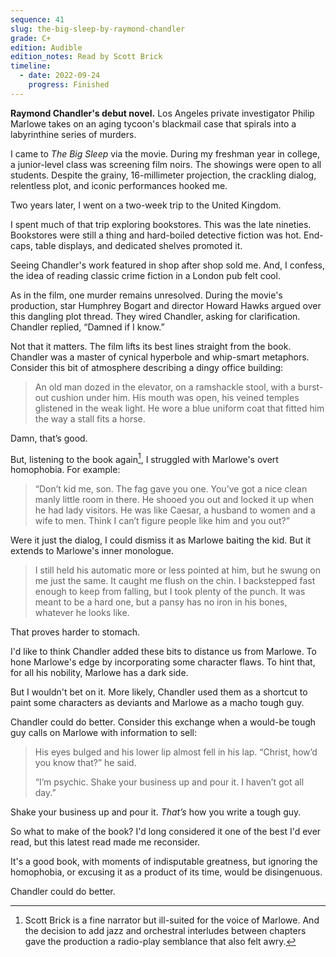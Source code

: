 ```yaml
---
sequence: 41
slug: the-big-sleep-by-raymond-chandler
grade: C+
edition: Audible
edition_notes: Read by Scott Brick
timeline:
  - date: 2022-09-24
    progress: Finished
---
```


**Raymond Chandler's debut novel.** Los Angeles private investigator Philip Marlowe takes on an aging tycoon's blackmail case that spirals into a labyrinthine series of murders.

<!-- end -->

I came to _The Big Sleep_ via the movie. During my freshman year in college, a junior-level class was screening film noirs. The showings were open to all students. Despite the grainy, 16-millimeter projection, the crackling dialog, relentless plot, and iconic performances hooked me.

Two years later, I went on a two-week trip to the United Kingdom.

I spent much of that trip exploring bookstores. This was the late nineties. Bookstores were still a thing and hard-boiled detective fiction was hot. End-caps, table displays, and dedicated shelves promoted it.

Seeing Chandler's work featured in shop after shop sold me. And, I confess, the idea of reading classic crime fiction in a London pub felt cool.

As in the film, one murder remains unresolved. During the movie's production, star Humphrey Bogart and director Howard Hawks argued over this dangling plot thread. They wired Chandler, asking for clarification. Chandler replied, “Damned if I know.”

Not that it matters. The film lifts its best lines straight from the book. Chandler was a master of cynical hyperbole and whip-smart metaphors. Consider this bit of atmosphere describing a dingy office building:

> An old man dozed in the elevator, on a ramshackle stool, with a burst-out cushion under him. His mouth was open, his veined temples glistened in the weak light. He wore a blue uniform coat that fitted him the way a stall fits a horse.

Damn, that’s good.

But, listening to the book again[^1], I struggled with Marlowe's overt homophobia. For example:

> “Don’t kid me, son. The fag gave you one. You’ve got a nice clean manly little room in there. He shooed you out and locked it up when he had lady visitors. He was like Caesar, a husband to women and a wife to men. Think I can’t figure people like him and you out?”

Were it just the dialog, I could dismiss it as Marlowe baiting the kid. But it extends to Marlowe's inner monologue.

> I still held his automatic more or less pointed at him, but he swung on me just the same. It caught me flush on the chin. I backstepped fast enough to keep from falling, but I took plenty of the punch. It was meant to be a hard one, but a pansy has no iron in his bones, whatever he looks like.

That proves harder to stomach.

I'd like to think Chandler added these bits to distance us from Marlowe. To hone Marlowe's edge by incorporating some character flaws. To hint that, for all his nobility, Marlowe has a dark side.

But I wouldn't bet on it. More likely, Chandler used them as a shortcut to paint some characters as deviants and Marlowe as a macho tough guy.

Chandler could do better. Consider this exchange when a would-be tough guy calls on Marlowe with information to sell:

> His eyes bulged and his lower lip almost fell in his lap. “Christ, how’d you know that?” he said.
>
> “I’m psychic. Shake your business up and pour it. I haven’t got all day.”

Shake your business up and pour it. _That’s_ how you write a tough guy.

So what to make of the book? I'd long considered it one of the best I'd ever read, but this latest read made me reconsider.

It's a good book, with moments of indisputable greatness, but ignoring the homophobia, or excusing it as a product of its time, would be disingenuous.

Chandler could do better.

[^1]: Scott Brick is a fine narrator but ill-suited for the voice of Marlowe. And the decision to add jazz and orchestral interludes between chapters gave the production a radio-play semblance that also felt awry.
